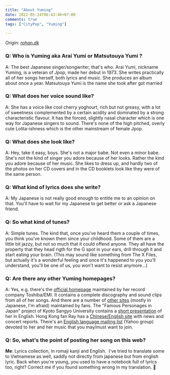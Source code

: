 ```yaml
---
title: "About Yuming"
date: 2022-05-24T06:43:46+07:00
comments: true
tags: ["CityPop", "Yuming"]

---
```

*Origin: [rohan.dk](http://roran.dk/yuming/yuming.html)* 

### Q: Who is Yuming aka Arai Yumi or Matsutouya Yumi ?

A: The best Japanese singer/songwriter, that's who. Arai Yumi, nickname Yuming, is a veteran of Jpop, made her debut in 1973. She writes practically all of her songs herself, both lyrics and music. She produces an album about once a year. Matsutouya Yumi is the name she took after got married 

### Q: What does her voice sound like?

A: She has a voice like cool cherry yoghourt, rich but not greasy, with a lot of sweetness complemented by a certain acidity and dominated by a strong characteristic flavour. It has the forced, slightly nasal character which is one way for Japanese singers to sound. There's none of the high pitched, overly cute Lolita-ishness which is the other mainstream of female Jpop.

### Q: What does she look like?

A: Hey, take it easy, boys. She's not a major babe. Not even a minor babe. She's not the kind of singer you adore because of her looks. Rather the kind you adore because of her music. She likes to dress up, and hardly two of the photos on her CD covers and in the CD booklets look like they were of the same person.

### Q: What kind of lyrics does she write?

A: My Japanese is not really good enough to entitle me to an opinion on that. You'll have to wait for my Japanese to get better or ask a Japanese friend.

### Q: So what kind of tunes?

A: Simple tunes. The kind that, once you've heard them a couple of times, you think you've known them since your childhood. Some of them are a little bit jazzy, but not so much that it could offend anyone. They all have the property that they head rigth for the G spot in your ears, drill through it and start eating your brain. (This may sound like something from The X Files, but actually it's a wonderful feeling and once it's happened to you you'll understand, you'll be one of us, you won't want to resist anymore...)

### Q: Are there any other Yuming homepages?

A: Yes, e.g. there's the [official homepage](http://www.toshiba-emi.co.jp/yuming/) maintained by her record company Toshiba/EMI. It contains a complete discography and sound clips from all of her songs. And there are a number of [other sites](http://jpop.hatch.co.jp/scripts/jsearch1.pl?keyword=Matsutoya+Yumi) (mostly in Japanese, I'm afraid) maintained by fans. The "Famous Personages in Japan" project of Kyoto Sangyo University contains a [short presentation](http://www.kyoto-su.ac.jp/information/famous/matsutoyay.html) of her in English. Hong Kong fan Ray has a [Chinese/English site](http://www1.netzany.com/acacia/) with news and concert reports. There's an [English language mailing list](http://groups.yahoo.com/group/yuming/) (Yahoo group) devoted to her and her music that you may/must want to join.

### Q: So, what's the point of posting her song on this web?

**Me**: Lyrics collection, in romaji kanji and English.  I've tried to translate some to Vietnamese as well, saddly not directly from japanese but from english lyric. Back when you’re young, you used to have a notebook full of lyrics too, right? Correct me if you found something wrong in my translation. :revolving_hearts: